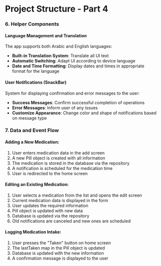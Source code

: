 # Project Structure - Part 4

### 6. Helper Components

#### Language Management and Translation
The app supports both Arabic and English languages:
- **Built-in Translation System**: Translate all UI text
- **Automatic Switching**: Adapt UI according to device language
- **Date and Time Formatting**: Display dates and times in appropriate format for the language

#### User Notifications (SnackBar)
System for displaying confirmation and error messages to the user:
- **Success Messages**: Confirm successful completion of operations
- **Error Messages**: Inform user of any issues
- **Customize Appearance**: Change color and shape of notifications based on message type

### 7. Data and Event Flow

#### Adding a New Medication:
1. User enters medication data in the add screen
2. A new Pill object is created with all information
3. The medication is stored in the database via the repository
4. A notification is scheduled for the medication time
5. User is redirected to the home screen

#### Editing an Existing Medication:
1. User selects a medication from the list and opens the edit screen
2. Current medication data is displayed in the form
3. User updates the required information
4. Pill object is updated with new data
5. Database is updated via the repository
6. Old notifications are canceled and new ones are scheduled

#### Logging Medication Intake:
1. User presses the "Taken" button on home screen
2. The lastTaken map in the Pill object is updated
3. Database is updated with the new information
4. A confirmation message is displayed to the user